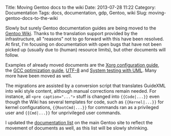 Title: Moving Gentoo docs to the wiki
Date: 2013-07-28 11:22
Category: Documentation
Tags: docs, documentation, gdp, Gentoo, wiki
Slug: moving-gentoo-docs-to-the-wiki

Slowly but surely Gentoo documentation guides are being moved to the
[Gentoo Wiki](https://wiki.gentoo.org). Thanks to the translation
support provided by the infrastructure, all "reasons" not to go forward
with this have been resolved. At first, I'm focusing on documentation
with open bugs that have not been picked up (usually due to (human)
resource limits), but other documents will follow.

Examples of already moved documents are the [Xorg configuration
guide](https://wiki.gentoo.org/wiki/Xorg/Configuration), the [GCC
optimization guide](https://wiki.gentoo.org/wiki/GCC_optimization),
[UTF-8](https://wiki.gentoo.org/wiki/UTF-8) and [System testing with
UML](https://wiki.gentoo.org/wiki/User-mode_Linux/System_testing_with_UML).
Many more have been moved as well.

The migrations are assisted by a conversion script that translates
GuideXML into wiki style content, although manual corrections remain
needed. For instance, all `<pre caption="...">` stuff is changed into
`{{Code|...}}` even though the Wiki has several templates for code, such
as `{{Kernel|...}}` for kernel configurations, `{{RootCmd|...}}` for
commands ran as a privileged user and `{{Cmd|...}}` for unprivileged
user commands.

I updated the [documentation
list](http://www.gentoo.org/doc/en/list.xml) on the main Gentoo site to
reflect the movement of documents as well, as this list will be slowly
shrinking.
